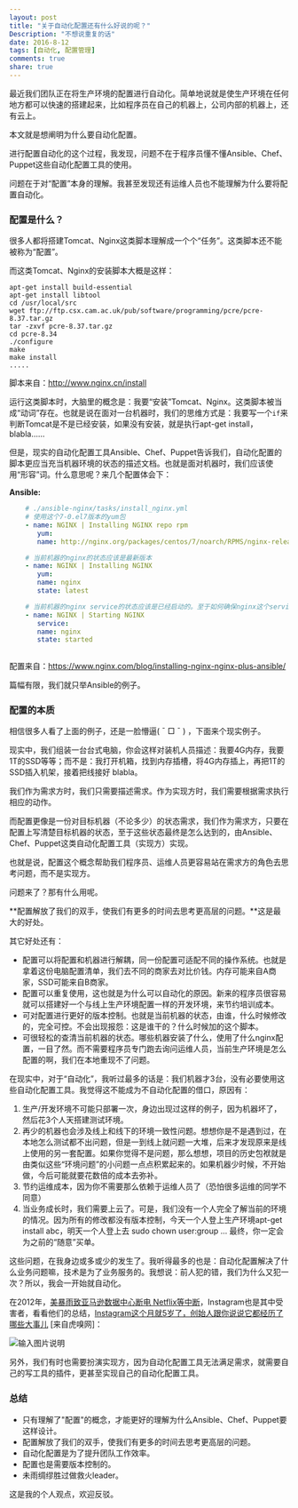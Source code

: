 ```yaml
---
layout: post
title: "关于自动化配置还有什么好说的呢？"
Description: "不想说重复的话"
date: 2016-8-12
tags: [自动化, 配置管理]
comments: true
share: true
---
```


最近我们团队正在将生产环境的配置进行自动化。简单地说就是使生产环境在任何地方都可以快速的搭建起来，比如程序员在自己的机器上，公司内部的机器上，还有云上。

本文就是想阐明为什么要自动化配置。

进行配置自动化的这个过程，我发现，问题不在于程序员懂不懂Ansible、Chef、Puppet这些自动化配置工具的使用。

问题在于对“配置”本身的理解。我甚至发现还有运维人员也不能理解为什么要将配置自动化。

### 配置是什么？
很多人都将搭建Tomcat、Nginx这类脚本理解成一个个“任务”。这类脚本还不能被称为“配置”。

而这类Tomcat、Nginx的安装脚本大概是这样：
```shell
apt-get install build-essential
apt-get install libtool
cd /usr/local/src
wget ftp://ftp.csx.cam.ac.uk/pub/software/programming/pcre/pcre-8.37.tar.gz
tar -zxvf pcre-8.37.tar.gz
cd pcre-8.34
./configure
make
make install
.....
```

脚本来自：http://www.nginx.cn/install

运行这类脚本时，大脑里的概念是：我要“安装”Tomcat、Nginx。这类脚本被当成“动词”存在。也就是说在面对一台机器时，我们的思维方式是：我要写一个`if`来判断Tomcat是不是已经安装，如果没有安装，就是执行apt-get install，blabla……

但是，现实的自动化配置工具Ansible、Chef、Puppet告诉我们，自动化配置的脚本更应当充当机器环境的状态的描述文档。也就是面对机器时，我们应该使用“形容”词。什么意思呢？来几个配置体会下：

**Ansible:**
```yaml
    # ./ansible-nginx/tasks/install_nginx.yml
    # 使用这个7-0.el7版本的yum包 
    - name: NGINX | Installing NGINX repo rpm
       yum:
       name: http://nginx.org/packages/centos/7/noarch/RPMS/nginx-release-centos-7-0.el7.ngx.noarch.rpm

    # 当前机器的nginx的状态应该是最新版本
    - name: NGINX | Installing NGINX
       yum: 
       name: nginx  
       state: latest

    # 当前机器的nginx service的状态应该是已经启动的。至于如何确保nginx这个service是如何启动的，我们不需要关心。
    - name: NGINX | Starting NGINX
       service:
       name: nginx
       state: started
  
```
 配置来自：https://www.nginx.com/blog/installing-nginx-nginx-plus-ansible/

篇幅有限，我们就只举Ansible的例子。

### 配置的本质

相信很多人看了上面的例子，还是一脸懵逼( ¯ □ ¯ ) ，下面来个现实例子。

现实中，我们组装一台台式电脑，你会这样对装机人员描述：我要4G内存，我要1T的SSD等等；而不是：我打开机箱，找到内存插槽，将4G内存插上，再把1T的SSD插入机架，接着把线接好 blabla。

我们作为需求方时，我们只需要描述需求。作为实现方时，我们需要根据需求执行相应的动作。

而配置更像是一份对目标机器（不论多少）的状态需求，我们作为需求方，只要在配置上写清楚目标机器的状态，至于这些状态最终是怎么达到的，由Ansible、Chef、Puppet这类自动化配置工具（实现方）实现。

也就是说，配置这个概念帮助我们程序员、运维人员更容易站在需求方的角色去思考问题，而不是实现方。

问题来了？那有什么用呢。

**配置解放了我们的双手，使我们有更多的时间去思考更高层的问题。**这是最大的好处。

其它好处还有：

* 配置可以将配置和机器进行解耦，同一份配置可适配不同的操作系统。也就是拿着这份电脑配置清单，我们去不同的商家去对比价钱。内存可能来自A商家，SSD可能来自B商家。
* 配置可以重复使用，这也就是为什么可以自动化的原因。新来的程序员很容易就可以搭建好一个与线上生产环境配置一样的开发环境，来节约培训成本。
* 可对配置进行更好的版本控制。也就是当前机器的状态，由谁，什么时候修改的，完全可控。不会出现报怨：这是谁干的？什么时候加的这个脚本。
* 可很轻松的查清当前机器的状态。哪些机器安装了什么，使用了什么nginx配置，一目了然。而不需要程序员专门跑去询问运维人员，当前生产环境是怎么配置的啊，我们在本地重现不了问题。

在现实中，对于“自动化”，我听过最多的话是：我们机器才3台，没有必要使用这些自动化配置工具。我觉得这不能成为不自动化配置的借口，原因有：

1. 生产/开发环境不可能只部署一次，身边出现过这样的例子，因为机器坏了，然后花3个人天搭建测试环境。
2. 再少的机器也会涉及线上和线下的环境一致性问题。想想你是不是遇到过，在本地怎么测试都不出问题，但是一到线上就问题一大堆，后来才发现原来是线上使用的另一套配置。如果你觉得不是问题，那么想想，项目的历史包袱就是由类似这些“环境问题”的小问题一点点积累起来的。如果机器少时候，不开始做，今后可能就要花数倍的成本去弥补。
3. 节约运维成本，因为你不需要那么依赖于运维人员了（恐怕很多运维的同学不同意）
4. 当业务成长时，我们需要上云了。可是，我们没有一个人完全了解当前的环境的情况。因为所有的修改都没有版本控制，今天一个人登上生产环境apt-get install abc，明天一个人登上去 sudo chown user:group …  最终，你一定会为之前的“随意”买单。



这些问题，在我身边或多或少的发生了。我听得最多的也是：自动化配置解决了什么业务问题嘛，技术是为了业务服务的。我想说：前人犯的错，我们为什么又犯一次？所以，我会一开始就自动化。

在2012年，[美暴雨致亚马逊数据中心断电 Netflix等中断](http://tech.qq.com/a/20120702/000187.htm)，Instagram也是其中受害者，看看他们的总结，[Instagram这个月就5岁了，创始人跟你说说它都经历了哪些大事儿](http://www.huxiu.com/article/127610/1.html) [来自虎嗅网]：

![输入图片说明](/assets/images/2016-9-aws-down.jpg "在这里输入图片标题")

另外，我们有时也需要扮演实现方，因为自动化配置工具无法满足需求，就需要自己的写工具的插件，更甚至实现自己的自动化配置工具。


### 总结
* 只有理解了"配置"的概念，才能更好的理解为什么Ansible、Chef、Puppet要这样设计。
* 配置解放了我们的双手，使我们有更多的时间去思考更高层的问题。
* 自动化配置是为了提升团队工作效率。
* 配置也是需要版本控制的。
* 未雨绸缪胜过做救火leader。

这是我的个人观点，欢迎反驳。
